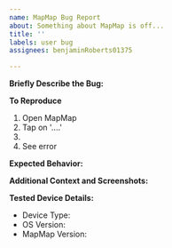 ```yaml
---
name: MapMap Bug Report
about: Something about MapMap is off...
title: ''
labels: user bug
assignees: benjaminRoberts01375

---
```


**Briefly Describe the Bug:**


**To Reproduce**
1. Open MapMap
2. Tap on '....'
3. 
4. See error

**Expected Behavior:**


**Additional Context and Screenshots:**


**Tested Device Details:**
 - Device Type: 
 - OS Version: 
 - MapMap Version:
